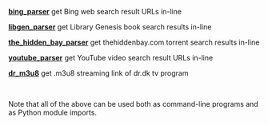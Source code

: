 

**[bing_parser](https://github.com/taext/parsers/tree/master/bing_parser)** get Bing web search result URLs in-line

**[libgen_parser](https://github.com/taext/parsers/tree/master/libgen_parser)** get Library Genesis book search results in-line

**[the_hidden_bay_parser](https://github.com/taext/parsers/tree/master/the_hidden_bay_parser)** get thehiddenbay.com torrent search results in-line

**[youtube_parser](https://github.com/taext/parsers/tree/master/youtube_parser)** get YouTube video search result URLs in-line

**[dr_m3u8](https://github.com/taext/parsers/tree/master/dr_m3u8)** get .m3u8 streaming link of dr.dk tv program

<br>

Note that all of the above can be used both as command-line programs and as Python module imports.
